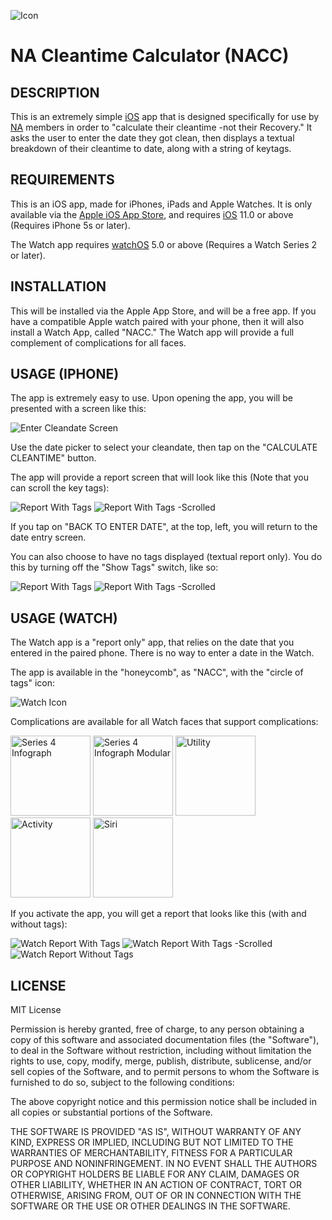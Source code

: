 ![Icon](img/NACC-Watch.png)

NA Cleantime Calculator (NACC)
=

DESCRIPTION
-
This is an extremely simple [iOS](https://apple.com/ios) app that is designed specifically for use by [NA](https://na.org) members in order to "calculate their cleantime -not their Recovery."
It asks the user to enter the date they got clean, then displays a textual breakdown of their cleantime to date, along with a string of keytags.

REQUIREMENTS
-
This is an iOS app, made for iPhones, iPads and Apple Watches. It is only available via the [Apple iOS App Store](https://www.apple.com/ios/app-store/), and requires [iOS](https://apple.com/ios) 11.0 or above (Requires iPhone 5s or later).

The Watch app requires [watchOS](https://apple.com/watchos) 5.0 or above (Requires a Watch Series 2 or later).

INSTALLATION
-
This will be installed via the Apple App Store, and will be a free app. If you have a compatible Apple watch paired with your phone, then it will also install a Watch App, called "NACC." The Watch app will provide a full complement of complications for all faces.

USAGE (IPHONE)
-
The app is extremely easy to use. Upon opening the app, you will be presented with a screen like this:

![Enter Cleandate Screen](img/00-EnterCleandate.jpg)

Use the date picker to select your cleandate, then tap on the "CALCULATE CLEANTIME" button.

The app will provide a report screen that will look like this (Note that you can scroll the key tags):

<img alt="Report With Tags" src="img/00-InitialTagReport.jpg"> <img alt="Report With Tags -Scrolled" src="img/00-ScrolledTagReport.jpg">

If you tap on "BACK TO ENTER DATE", at the top, left, you will return to the date entry screen.

You can also choose to have no tags displayed (textual report only). You do this by turning off the "Show Tags" switch, like so:

<img alt="Report With Tags" src="img/00-NoTagsSwitchEnter.jpg"> <img alt="Report With Tags -Scrolled" src="img/00-NoTagsReport.jpg">

USAGE (WATCH)
-
The Watch app is a "report only" app, that relies on the date that you entered in the paired phone. There is no way to enter a date in the Watch.

The app is available in the "honeycomb", as "NACC", with the "circle of tags" icon:

![Watch Icon](img/01-WatchIcon.jpg)

Complications are available for all Watch faces that support complications:

<img width="128" alt="Series 4 Infograph" src="img/01-WatchFace01.jpg"> <img width="128" alt="Series 4 Infograph Modular" src="img/01-WatchFace02.jpg"> <img width="128" alt="Utility" src="img/01-WatchFace03.jpg">  <img width="128" alt="Activity" src="img/01-WatchFace04.jpg"> <img width="128" alt="Siri" src="img/01-WatchFace05.jpg"> 

If you activate the app, you will get a report that looks like this (with and without tags):

<img alt="Watch Report With Tags" src="img/01-WatchReportTags.jpg"> <img alt="Watch Report With Tags -Scrolled" src="img/01-WatchReportTagsScrolled.jpg"> <img alt="Watch Report Without Tags" src="img/01-WatchReportNoTags.jpg">

LICENSE
-
MIT License

Permission is hereby granted, free of charge, to any person obtaining a copy of this software and associated documentation
files (the "Software"), to deal in the Software without restriction, including without limitation the rights to use, copy,
modify, merge, publish, distribute, sublicense, and/or sell copies of the Software, and to permit persons to whom the
Software is furnished to do so, subject to the following conditions:

The above copyright notice and this permission notice shall be included in all copies or substantial portions of the Software.

THE SOFTWARE IS PROVIDED "AS IS", WITHOUT WARRANTY OF ANY KIND, EXPRESS OR IMPLIED, INCLUDING BUT NOT LIMITED TO THE WARRANTIES
OF MERCHANTABILITY, FITNESS FOR A PARTICULAR PURPOSE AND NONINFRINGEMENT.
IN NO EVENT SHALL THE AUTHORS OR COPYRIGHT HOLDERS BE LIABLE FOR ANY CLAIM, DAMAGES OR OTHER LIABILITY, WHETHER IN AN ACTION OF
CONTRACT, TORT OR OTHERWISE, ARISING FROM, OUT OF OR IN CONNECTION WITH THE SOFTWARE OR THE USE OR OTHER DEALINGS IN THE SOFTWARE.
